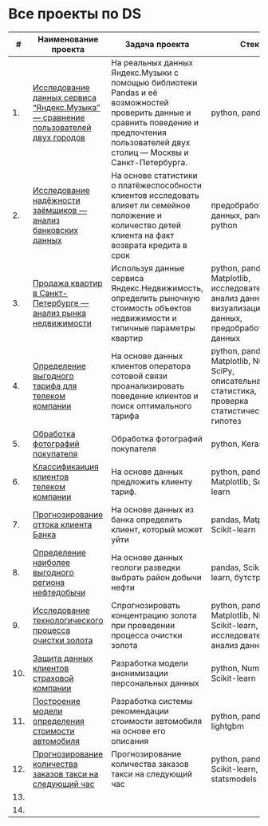 # Все проекты по DS

| #    | Наименование проекта                | Задача проекта                                                     | Стек                                                         |
| ---- | ------------------------------------------------------------ | ------------------------------------------------------------ | ------------------------------------------------------------ |
| 1.   | [Исследование данных сервиса “Яндекс.Музыка” — сравнение пользователей двух городов](https://github.com/madisdead/DS-projects/tree/main/yandex-music) | На реальных данных Яндекс.Музыки c помощью библиотеки Pandas и её возможностей проверить данные и сравнить поведение и предпочтения пользователей двух столиц — Москвы и Санкт-Петербурга. | python, pandas       |
| 2.   | [Исследование надёжности заёмщиков — анализ банковских данных](https://github.com/madisdead/DS-projects/tree/main/borrower-analysis) | На основе статистики о платёжеспособности клиентов исследовать влияет ли семейное положение и количество детей клиента на факт возврата кредита в срок | предобработка данных, pandas, python |
| 3.   | [Продажа квартир в Санкт-Петербурге — анализ рынка недвижимости](https://github.com/madisdead/DS-projects/tree/main/apartments-for-sale) | Используя данные сервиса Яндекс.Недвижимость, определить рыночную стоимость объектов недвижимости и типичные параметры квартир          | python, pandas, Matplotlib, исследовательский анализ данных, визуализация данных, предобработка данных |
| 4.   | [Определение выгодного тарифа для телеком компании](https://github.com/madisdead/DS-projects/tree/main/tariff-determination) |  На основе данных клиентов оператора сотовой связи проанализировать поведение клиентов и поиск оптимального тарифа         | python, pandas, Matplotlib, Numpy, SciPy, описательная статистика, проверка статистических гипотез |
| 5.   | [Обработка фотографий покупателя](https://github.com/madisdead/DS-projects/tree/main/photo-processing) |  Обработка фотографий покупателя         | python, Keras |
| 6.   | [Классификаиция клиентов телеком компании](https://github.com/madisdead/DS-projects/tree/main/classification-of-telecom-clients) |  На основе данных предложить клиенту тариф.         | python, pandas, Matplotlib, Scikit-learn |
| 7.   | [Прогнозирование оттока клиента Банка](https://github.com/madisdead/DS-projects/tree/main/customer-churn) |  На основе данных из банка определить клиент, который может уйти         | pandas, MatplotLib, Scikit-learn |
| 8.   | [Определение наиболее выгодного региона нефтедобычи](https://github.com/madisdead/DS-projects/tree/main/oil-production) | На основе данных геологи разведки выбрать район добычи нефти          | pandas, Scikit-learn, бутстреп |
| 9.   | [Исследование технологического процесса очистки золота](https://github.com/madisdead/DS-projects/tree/main/gold-recovery) | Спрогнозировать концентрацию золота при проведении процесса очистки золота          | python, pandas, Matplotlib, NumPy, Scikit-learn, исследовательский анализ данных |
| 10.   | [Защита данных клиентов страховой компании](https://github.com/madisdead/DS-projects/tree/main/data-protection) |  Разработка модели анонимизации персональных данных         | python, NumPy, Scikit-learn |
| 11.   | [Построение модели определения стоимости автомобиля](https://github.com/madisdead/DS-projects/tree/main/car-price) |  Разработка системы рекомендации стоимости автомобиля на основе его описания         | python, pandas, lightgbm |
| 12.   | [Прогнозирование количества заказов такси на следующий час](https://github.com/madisdead/DS-projects/tree/main/taxi) | Прогнозирование количества заказов такси на следующий час          | python, pandas, Scikit-learn, statsmodels |
| 13.   | []() |           |  |
| 14.   | []() |           |  |
